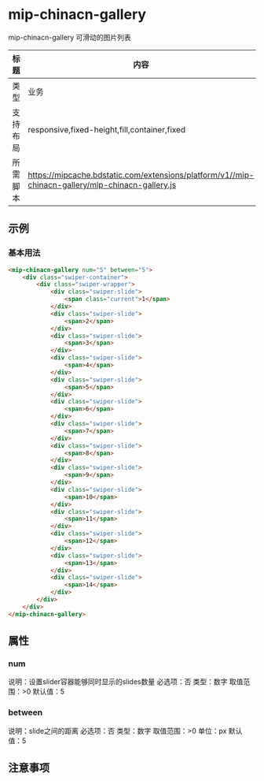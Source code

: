 # mip-chinacn-gallery

mip-chinacn-gallery 可滑动的图片列表

标题|内容
----|----
类型|业务
支持布局|responsive,fixed-height,fill,container,fixed
所需脚本|https://mipcache.bdstatic.com/extensions/platform/v1//mip-chinacn-gallery/mip-chinacn-gallery.js

## 示例

### 基本用法
```html
<mip-chinacn-gallery num="5" between="5">
    <div class="swiper-container">
        <div class="swiper-wrapper">
            <div class="swiper-slide">
                <span class="current">1</span>
            </div>
            <div class="swiper-slide">
                <span>2</span>
            </div>
            <div class="swiper-slide">
                <span>3</span>
            </div>
            <div class="swiper-slide">
                <span>4</span>
            </div>
            <div class="swiper-slide">
                <span>5</span>
            </div>
            <div class="swiper-slide">
                <span>6</span>
            </div>
            <div class="swiper-slide">
                <span>7</span>
            </div>
            <div class="swiper-slide">
                <span>8</span>
            </div>
            <div class="swiper-slide">
                <span>9</span>
            </div>
            <div class="swiper-slide">
                <span>10</span>
            </div>
            <div class="swiper-slide">
                <span>11</span>
            </div>
            <div class="swiper-slide">
                <span>12</span>
            </div>
            <div class="swiper-slide">
                <span>13</span>
            </div>
            <div class="swiper-slide">
                <span>14</span>
            </div>
        </div>
    </div>
</mip-chinacn-gallery>
```

## 属性

### num

说明：设置slider容器能够同时显示的slides数量
必选项：否
类型：数字
取值范围：>0
默认值：5

### between

说明：slide之间的距离
必选项：否
类型：数字
取值范围：>0
单位：px
默认值：5

## 注意事项

